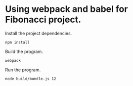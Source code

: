 # Using webpack and babel for Fibonacci project.

Install the project dependencies.

```
npm install
```

Build the program.

```
webpack
```

Run the program.

```
node build/bundle.js 12
```